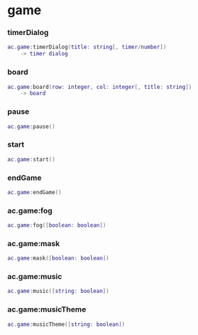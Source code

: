 # game

### timerDialog
```lua
ac.game:timerDialog(title: string[, timer/number])
    -> timer dialog
```

### board
```lua
ac.game:board(row: integer, col: integer[, title: string])
    -> board
```

### pause
```lua
ac.game:pause()
```

### start
```lua
ac.game:start()
```

### endGame
```lua
ac.game:endGame()
```

### ac.game:fog
```lua
ac.game:fog([boolean: boolean])
```

### ac.game:mask
```lua
ac.game:mask([boolean: boolean])
```

### ac.game:music
```lua
ac.game:music([string: boolean])
```

### ac.game:musicTheme
```lua
ac.game:musicTheme([string: boolean])
```